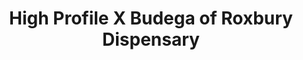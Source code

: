 ---
title: "High Profile X Budega of Roxbury Dispensary"
url: /boston/high-profile-x-budega-of-roxbury-dispensary/
shop: cannabis
---